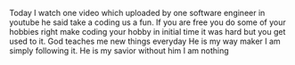 Today I watch one video which uploaded by one software engineer in youtube he said take a coding us a fun.
If you are free you do some of your hobbies right make coding your hobby in initial time it was hard but you get used to it.
God teaches me new things everyday He is my way maker I am simply following it. He is my savior without him I am nothing
